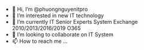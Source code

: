 - 👋 Hi, I’m @phuongnguyenitpro
- 👀 I’m interested in new IT technology
- 🌱 I’m currently IT Senior Experts System Exchange 2010/2013/2016/2019 O365
- 💞️ I’m looking to collaborate on IT System
- 📫 How to reach me ...

<!---
phuongnguyenitpro/phuongnguyenitpro is a ✨ special ✨ repository because its `README.md` (this file) appears on your GitHub profile.
You can click the Preview link to take a look at your changes.
--->
